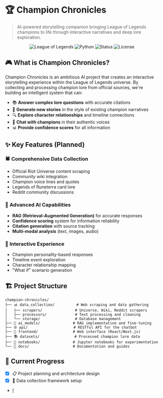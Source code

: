 # 🏆 Champion Chronicles

> AI-powered storytelling companion bringing League of Legends champions to life through interactive narratives and deep lore exploration.

<div align="center">

![League of Legends](https://img.shields.io/badge/League%20of%20Legends-Lore%20AI-blue?style=for-the-badge&logo=riotgames)
![Python](https://img.shields.io/badge/Python-3.8+-brightgreen?style=for-the-badge&logo=python)
![Status](https://img.shields.io/badge/Status-In%20Development-yellow?style=for-the-badge)
![License](https://img.shields.io/badge/License-Educational%20Use-orange?style=for-the-badge)

</div>

## 🎮 What is Champion Chronicles?

Champion Chronicles is an ambitious AI project that creates an interactive storytelling experience within the League of Legends universe. By collecting and processing champion lore from official sources, we're building an intelligent system that can:

- 📚 **Answer complex lore questions** with accurate citations
- 🤖 **Generate new stories** in the style of existing champion narratives  
- 🔍 **Explore character relationships** and timeline connections
- 💬 **Chat with champions** in their authentic voices
- 📊 **Provide confidence scores** for all information

## ✨ Key Features (Planned)

### 🕷️ **Comprehensive Data Collection**
- Official Riot Universe content scraping
- Community wiki integration
- Champion voice lines and quotes
- Legends of Runeterra card lore
- Reddit community discussions

### 🧠 **Advanced AI Capabilities**
- **RAG (Retrieval-Augmented Generation)** for accurate responses
- **Confidence scoring** system for information reliability
- **Citation generation** with source tracking
- **Multi-modal analysis** (text, images, audio)

### 🌟 **Interactive Experience**
- Champion personality-based responses
- Timeline event exploration
- Character relationship mapping
- "What if" scenario generation

## 🏗️ Project Structure

```
champion-chronicles/
├── 📊 data_collection/          # Web scraping and data gathering
│   ├── scrapers/               # Universe, Wiki, Reddit scrapers
│   ├── processors/             # Text processing and cleaning
│   └── storage/                # Database management
├── 🤖 ai_models/               # RAG implementation and fine-tuning
├── 🌐 api/                     # RESTful API for the chatbot
├── 🎨 frontend/                # Web interface (React/Next.js)
├── 📚 datasets/                # Processed champion lore data
├── 🧪 notebooks/               # Jupyter notebooks for experimentation
└── 📖 docs/                    # Documentation and guides
```

## 🎯 Current Progress

- [x] 📋 Project planning and architecture design
- [x] 🔧 Data collection framework setup
- [
